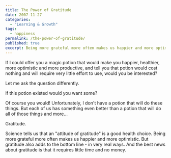 ```yaml
---
title: The Power of Gratitude
date: 2007-11-27
categories:
  - "Learning & Growth"
tags:
  - happiness
permalink: /the-power-of-gratitude/
published: true
excerpt: Being more grateful more often makes us happier and more optimistic.
---
```

If I could offer you a magic potion that would make you happier, healthier, more optimistic and more productive, and tell you that potion would cost nothing and will require very little effort to use, would you be interested?

Let me ask the question differently.

If this potion existed would you want some?

Of course you would! Unfortunately, I don't have a potion that will do these things. But each of us has something even better than a potion that will do all of those things and more...

Gratitude.

Science tells us that an "attitude of gratitude" is a good health choice. Being more grateful more often makes us happier and more optimistic. But gratitude also adds to the bottom line - in very real ways. And the best news about gratitude is that it requires little time and no money.